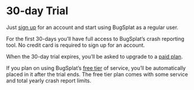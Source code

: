 # 30-day Trial

Just [sign up](https://app.bugsplat.com/v2/sign-up) for an account and start using BugSplat as a regular user.

For the first 30-days you’ll have full access to BugSplat’s crash reporting tool. No credit card is required to sign up for an account.

When the 30-day trial expires, you’ll be asked to upgrade to a [paid plan](https://www.bugsplat.com/plans).

If you plan on using BugSplat’s [free tier](../free-plans-from-bugsplat/) of service, you’ll be automatically placed in it after the trial ends. The free tier plan comes with some service and total yearly crash report limits.

